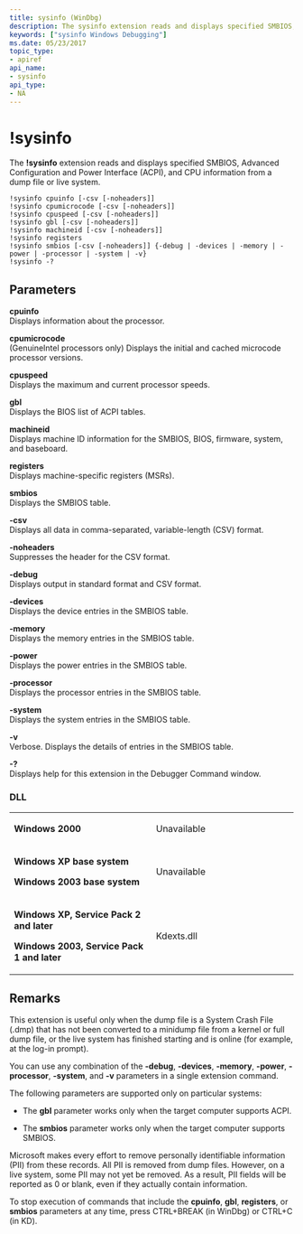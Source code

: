 ```yaml
---
title: sysinfo (WinDbg)
description: The sysinfo extension reads and displays specified SMBIOS, Advanced Configuration and Power Interface (ACPI), and CPU information from a dump file or live system.
keywords: ["sysinfo Windows Debugging"]
ms.date: 05/23/2017
topic_type:
- apiref
api_name:
- sysinfo
api_type:
- NA
---
```


# !sysinfo


The **!sysinfo** extension reads and displays specified SMBIOS, Advanced Configuration and Power Interface (ACPI), and CPU information from a dump file or live system.

```dbgcmd
!sysinfo cpuinfo [-csv [-noheaders]]
!sysinfo cpumicrocode [-csv [-noheaders]]
!sysinfo cpuspeed [-csv [-noheaders]]
!sysinfo gbl [-csv [-noheaders]]
!sysinfo machineid [-csv [-noheaders]]
!sysinfo registers
!sysinfo smbios [-csv [-noheaders]] {-debug | -devices | -memory | -power | -processor | -system | -v} 
!sysinfo -?
```

## <span id="Parameters"></span><span id="parameters"></span><span id="PARAMETERS"></span>Parameters


<span id="_______cpuinfo______"></span><span id="_______CPUINFO______"></span> **cpuinfo**   
Displays information about the processor.

<span id="_______cpumicrocode______"></span><span id="_______CPUMICROCODE______"></span> **cpumicrocode**   
(GenuineIntel processors only) Displays the initial and cached microcode processor versions.

<span id="_______cpuspeed______"></span><span id="_______CPUSPEED______"></span> **cpuspeed**   
Displays the maximum and current processor speeds.

<span id="_______gbl______"></span><span id="_______GBL______"></span> **gbl**   
Displays the BIOS list of ACPI tables.

<span id="_______machineid______"></span><span id="_______MACHINEID______"></span> **machineid**   
Displays machine ID information for the SMBIOS, BIOS, firmware, system, and baseboard.

<span id="_______registers______"></span><span id="_______REGISTERS______"></span> **registers**   
Displays machine-specific registers (MSRs).

<span id="_______smbios______"></span><span id="_______SMBIOS______"></span> **smbios**   
Displays the SMBIOS table.

<span id="_______-csv______"></span><span id="_______-CSV______"></span> **-csv**   
Displays all data in comma-separated, variable-length (CSV) format.

<span id="_______-noheaders______"></span><span id="_______-NOHEADERS______"></span> **-noheaders**   
Suppresses the header for the CSV format.

<span id="_______-debug______"></span><span id="_______-DEBUG______"></span> **-debug**   
Displays output in standard format and CSV format.

<span id="_______-devices______"></span><span id="_______-DEVICES______"></span> **-devices**   
Displays the device entries in the SMBIOS table.

<span id="_______-memory______"></span><span id="_______-MEMORY______"></span> **-memory**   
Displays the memory entries in the SMBIOS table.

<span id="_______-power______"></span><span id="_______-POWER______"></span> **-power**   
Displays the power entries in the SMBIOS table.

<span id="_______-processor______"></span><span id="_______-PROCESSOR______"></span> **-processor**   
Displays the processor entries in the SMBIOS table.

<span id="_______-system______"></span><span id="_______-SYSTEM______"></span> **-system**   
Displays the system entries in the SMBIOS table.

<span id="_______-v______"></span><span id="_______-V______"></span> **-v**   
Verbose. Displays the details of entries in the SMBIOS table.

<span id="_______-_______"></span> **-?**   
Displays help for this extension in the Debugger Command window.

### <span id="DLL"></span><span id="dll"></span>DLL

<table>
<colgroup>
<col width="50%" />
<col width="50%" />
</colgroup>
<tbody>
<tr class="odd">
<td align="left"><p><strong>Windows 2000</strong></p></td>
<td align="left"><p>Unavailable</p></td>
</tr>
<tr class="even">
<td align="left"><p><strong>Windows XP base system</strong></p>
<p><strong>Windows 2003 base system</strong></p></td>
<td align="left"><p>Unavailable</p></td>
</tr>
<tr class="odd">
<td align="left"><p><strong>Windows XP, Service Pack 2 and later</strong></p>
<p><strong>Windows 2003, Service Pack 1 and later</strong></p></td>
<td align="left"><p>Kdexts.dll</p></td>
</tr>
</tbody>
</table>

## Remarks

This extension is useful only when the dump file is a System Crash File (.dmp) that has not been converted to a minidump file from a kernel or full dump file, or the live system has finished starting and is online (for example, at the log-in prompt).

You can use any combination of the **-debug**, **-devices**, **-memory**, **-power**, **-processor**, **-system**, and **-v** parameters in a single extension command.

The following parameters are supported only on particular systems:

- The **gbl** parameter works only when the target computer supports ACPI.

- The **smbios** parameter works only when the target computer supports SMBIOS.

Microsoft makes every effort to remove personally identifiable information (PII) from these records. All PII is removed from dump files. However, on a live system, some PII may not yet be removed. As a result, PII fields will be reported as 0 or blank, even if they actually contain information.

To stop execution of commands that include the **cpuinfo**, **gbl**, **registers**, or **smbios** parameters at any time, press CTRL+BREAK (in WinDbg) or CTRL+C (in KD).
